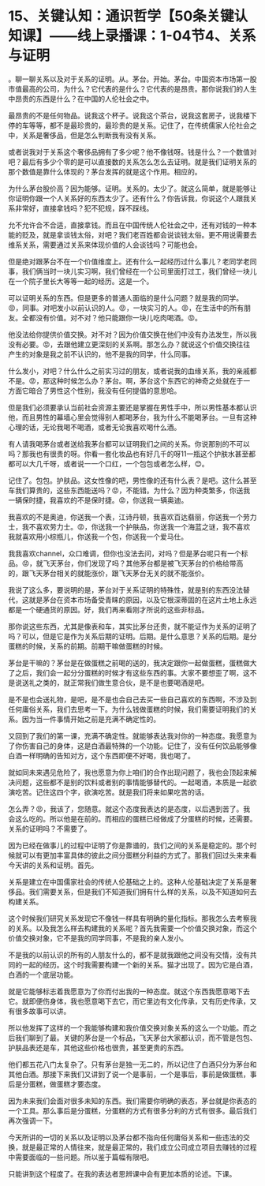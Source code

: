 # 15、关键认知：通识哲学【50条关键认知课】——线上录播课：1-04节4、关系与证明

。聊一聊关系以及对于关系的证明。从。茅台。开始。茅台。中国资本市场第一股市值最高的公司，为什么？它代表的是什么？它代表的是昂贵。那你说我们的人生中昂贵的东西是什么？在中国的人伦社会之中。

最昂贵的不是任何物品。说我这个杯子。说我这个茶台，说我这套房子，说我楼下停的车等等，都不是最珍贵的，最珍贵的是关系。记住了，在传统儒家人伦社会之中，关系是奢侈品，但是怎么判断我有没有关系。

或者说我对于关系这个奢侈品拥有了多少呢？他不像钱呀。钱是什么？一个数值对吧？最后有多少个零的是可以直接数的关系怎么怎么去证明。就是我们证明关系的那个数值是靠什么体现的？茅台发挥的就是这个作用。相应的。

为什么茅台股价高？因为能够。证明。关系的。太少了。就这么简单，就是能够让你证明你跟一个人关系好的东西太少了。还有什么？你告诉我，你说这个人跟我关系非常好，直接拿钱吗？犯不犯规，踩不踩线。

允不允许合不合适，直接拿钱。而且在中国传统人伦社会之中，还有对钱的一种本能的贬及，就是拿谈钱太俗，对吧？我们老百姓都会说谈钱太俗。更不用说需要去维系关系，需要通过关系来体现价值的人会谈钱吗？可能也会。

但是绝对跟茅台不在一个价值维度上。还有什么一起经历过什么事儿？老同学老同事，我们俩当时一块儿实习啊，我们曾经在一个公司里面打过工，我们曾经一块儿在一个院子里长大等等一起的经历。这是一个。

可以证明关系的东西。但是更多的普通人面临的是什么问题？就是我的同学。😡，同事。对吧发小以前认识的人。😡，一块实习的人。😡，在生活中的所有朋友。全都没有价值。对不对？他只能跟你一块儿吃肉喝酒。😡。

他没法给你提供价值交换。对不对？因为价值交换在他们中没有办法发生，所以我没有必要。😡，去跟他建立更深刻的关系啊。那怎么办？就说这个价值交换往往产生的对象是我之前不认识的，他不是我的同学，什么同事。

什么发小，对吧？什么什么之前实习过的朋友，或者说我的血缘关系，我的亲戚都不是。😡，那这种时候怎么办？茅台。啊，茅台这个东西它的神奇之处就在于一方面它暗合了男性这个性别，我没有任何提倡的意思哈。

但是我们必须要承认当前社会资源主要还是掌握在男性手中，所以男性基本都认识他，而且男性的幕墙心里会觉得别人都喝茅台，我为什么不能喝茅台。一旦有这种心理的话，无论我喝不喝酒，或者无论我喜欢喝什么酒。

有人请我喝茅台或者送给我茅台都可以证明我们之间的关系。你说那别的不可以吗？那我也有很贵的呀。你看一套化妆品也有好几千的呀11一瓶这个护肤水甚至都都可以大几千呀，或者说一一个口红，一个包包或者怎么样，😊。

记住了。包包。护肤品。这女性像的吧，男性像的还有什么表？是吧。这什么甚至车我们算贵的，这些东西能送吗？😡，不能错。为什么？因为种类繁多，你送我一辆保时捷，我喜欢的不是保时捷。😡，你送我一辆奥迪。

我喜欢的不是奥迪，你送我一个表，江诗丹顿，我喜欢百达翡丽，你送我一个劳力士，我不喜欢劳力士。😡，你送我一个护肤品，你送我一个海蓝之谜，我不喜欢我就喜欢用小棕瓶儿，你送我一个包，你送我一个爱马仕。

我我喜欢channel，众口难调，但你也没法去问，对吗？但是茅台呢只有一个标品。😡，就飞天茅台，你们发现了吗？其他茅台都是被飞天茅台的价格给带高的，跟飞天茅台相关的就能涨价，跟飞天茅台无关的就不能涨价。

我说了这么多，要说明的是，茅台对于关系证明的特殊性，就是别的东西没法替代，这就是茅台在资本市场备受青睐的原因，以及它根深蒂固的在这片土地上永远都是一个硬通货的原因。好，我们再来看刚才所说的这些非标品。

那你说这些东西，尤其是像表和车，其实比茅台还贵，就不能证作为关系的证明了吗？可以，但是它是作为关系后期的证明。后期。是什么意思？关系的后期。是分蛋糕的时候，关系的前期。前期干嘛做蛋糕的时候。

茅台是干嘛的？茅台是在做蛋糕之前喝的送的，我决定跟你一起做蛋糕，蛋糕做大了之后，我们会一起分分蛋糕的时候才有这些东西的事。大家不要想歪了啊，这不是说送礼之类的，就正常我们做生意合伙，是不是也要喝酒是吧。

是不是也会送礼物，是吧，是不是也会自己去买一些自己喜欢的东西啊，不涉及到任何庸俗关系，我们去思考一下。为什么钱做蛋糕的时候，我们需要证明我们的关系。因为当一件事情开始之前是充满不确定性的。

又回到了我们的第一课，充满不确定性。就能够表达我对你的一种态度。我愿意为了你伤害自己的身体，这是白酒最特殊的一个功能。记住了，没有任何饮品能够像白酒一样明确的告知对方，这个东西即便不好喝，我也喝了。

就如同未来遇见危险了，我也愿意为你上咱们的合作出现问题了，我也会顶起来解决问题，这些都不是别的饮料或者别的事情能够替代的。一起喝酒，本质是一起欲演吃苦。记住这四个字，欲演吃苦。就是我们将来如果吃苦的话。

怎么弄？😡，我该了，您随意。就这个态度我表达的是态度，以后遇到苦了。我会这么吃的。所以他是在前的。而相应的蛋糕已经做成了分蛋糕的时候，还需要。关系的证明吗？不需要了。

因为已经在做事儿的过程中证明了你是靠谱的，我们之间的关系是稳定的。那个时候就可以有更加丰富具体的彼此之间分蛋糕分利益的方式了。那我们回过头来来看今天讲的关系和证明。首先。

关系是建立在中国儒家社会的传统人伦基础之上的。这种人伦基础决定了关系是奢侈品。我们需要关系，但是我们不知道我们拥有什么样的关系，以及不知道如何去构建关系。

这个时候我们研究关系发现它不像钱一样具有明确的量化指标。那我怎么去考察我的关系。以及我怎么样去构建我的关系呢？首先我需要一个价值交换对象，而这个价值交换对象，它不是我的同学同事，不是我的亲人发小。

不是我的以前认识的所有的人朋友什么的，都不是就我跟他之间没有交情，没有共同的一起的经历。这个时我需要构建一个新的关系。猫才出现了。因为它是白酒，白酒的一个底层功能。

就是它能够标志着我愿意为了你而付出我的一种态度。就这个东西我愿意喝下去它。就即便伤身体，我也愿意喝下去它，而它里边有文化传承，又有历史传承，又有很多故事可以讲。

所以他发挥了这样的一个我能够构建和我价值交换对象关系的这么一个功能。而之后我们聊到了最。关键的茅台是一个标品，飞天茅台大家都认识，而不管是包包、护肤品表还是车，其他这些价格也很贵，甚至更贵的东西。

他们都五花八门太复杂了。只有茅台是独一无二的，所以记住了白酒只分为茅台和其他白酒。那接下来我们又讲到了说一个是事前，一个是事后，事前是做蛋糕，事后是分蛋糕，做蛋糕才要态度。

因为未来我们会面对很多未知的东西。我们需要你明确的表态，茅台就是你表态的一个工具。那么事后是分蛋糕，分蛋糕的方式有很多分利的方式有很多。最后我们再次强调一下。

今天所讲的一切的关系以及证明以及茅台都不指向任何庸俗关系和一些违法的交换，就是最正常的人情往来，就是最正常的，我们成立公司成立项目去赚钱的过程中需要面临的一些问题。所以鉴于篇幅有限吧。

只能讲到这个程度了。在我的表达者思辨课中会有更加本质的论述。下课。